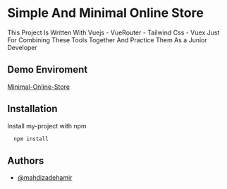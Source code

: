 
# Simple And Minimal Online Store 

This Project Is Written With Vuejs - VueRouter - Tailwind Css - Vuex Just For Combining These Tools Together And Practice Them As a Junior Developer

## Demo Enviroment

[Minimal-Online-Store](https://mahdizadehamir.github.io/Vuex-Online-Store/)

## Installation

Install my-project with npm

```bash
  npm install 
```
    
## Authors

- [@mahdizadehamir](https://www.github.com/mahdizadehamir)
